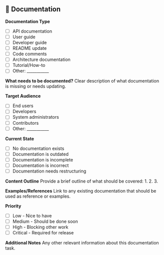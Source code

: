 ## 📖 Documentation

**Documentation Type**
- [ ] API documentation
- [ ] User guide
- [ ] Developer guide
- [ ] README update
- [ ] Code comments
- [ ] Architecture documentation
- [ ] Tutorial/How-to
- [ ] Other: ___________

**What needs to be documented?**
Clear description of what documentation is missing or needs updating.

**Target Audience**
- [ ] End users
- [ ] Developers
- [ ] System administrators
- [ ] Contributors
- [ ] Other: ___________

**Current State**
- [ ] No documentation exists
- [ ] Documentation is outdated
- [ ] Documentation is incomplete
- [ ] Documentation is incorrect
- [ ] Documentation needs restructuring

**Content Outline**
Provide a brief outline of what should be covered:
1.
2.
3.

**Examples/References**
Link to any existing documentation that should be used as reference or examples.

**Priority**
- [ ] Low - Nice to have
- [ ] Medium - Should be done soon
- [ ] High - Blocking other work
- [ ] Critical - Required for release

**Additional Notes**
Any other relevant information about this documentation task.
